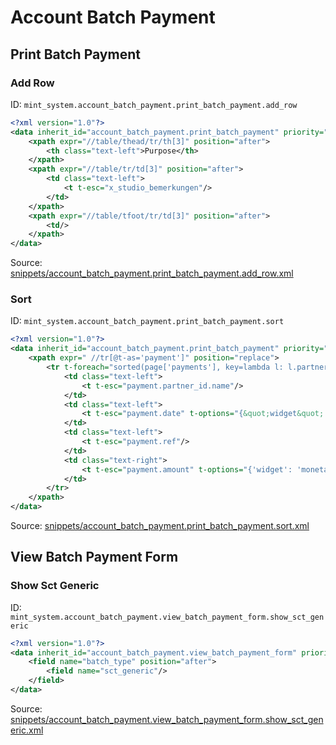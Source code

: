 # Account Batch Payment
## Print Batch Payment  
### Add Row  
ID: `mint_system.account_batch_payment.print_batch_payment.add_row`  
```xml
<?xml version="1.0"?>
<data inherit_id="account_batch_payment.print_batch_payment" priority="50">
    <xpath expr="//table/thead/tr/th[3]" position="after">
        <th class="text-left">Purpose</th>
    </xpath>
    <xpath expr="//table/tr/td[3]" position="after">
        <td class="text-left">
            <t t-esc="x_studio_bemerkungen"/>
        </td>
    </xpath>
    <xpath expr="//table/tfoot/tr/td[3]" position="after">
        <td/>
    </xpath>
</data>

```
Source: [snippets/account_batch_payment.print_batch_payment.add_row.xml](https://github.com/Mint-System/Odoo-Build/tree/16.0/snippets/account_batch_payment.print_batch_payment.add_row.xml)

### Sort  
ID: `mint_system.account_batch_payment.print_batch_payment.sort`  
```xml
<?xml version="1.0"?>
<data inherit_id="account_batch_payment.print_batch_payment" priority="50">
    <xpath expr=" //tr[@t-as='payment']" position="replace">
        <tr t-foreach="sorted(page['payments'], key=lambda l: l.partner_id.name)" t-as="payment">
            <td class="text-left">
                <t t-esc="payment.partner_id.name"/>
            </td>
            <td class="text-left">
                <t t-esc="payment.date" t-options="{&quot;widget&quot;: &quot;date&quot;}"/>
            </td>
            <td class="text-left">
                <t t-esc="payment.ref"/>
            </td>
            <td class="text-right">
                <t t-esc="payment.amount" t-options="{'widget': 'monetary', 'display_currency': payment.currency_id}"/>
            </td>
        </tr>
    </xpath>
</data>

```
Source: [snippets/account_batch_payment.print_batch_payment.sort.xml](https://github.com/Mint-System/Odoo-Build/tree/16.0/snippets/account_batch_payment.print_batch_payment.sort.xml)

## View Batch Payment Form  
### Show Sct Generic  
ID: `mint_system.account_batch_payment.view_batch_payment_form.show_sct_generic`  
```xml
<?xml version="1.0"?>
<data inherit_id="account_batch_payment.view_batch_payment_form" priority="50">
    <field name="batch_type" position="after">
        <field name="sct_generic"/>
    </field>
</data>

```
Source: [snippets/account_batch_payment.view_batch_payment_form.show_sct_generic.xml](https://github.com/Mint-System/Odoo-Build/tree/16.0/snippets/account_batch_payment.view_batch_payment_form.show_sct_generic.xml)

